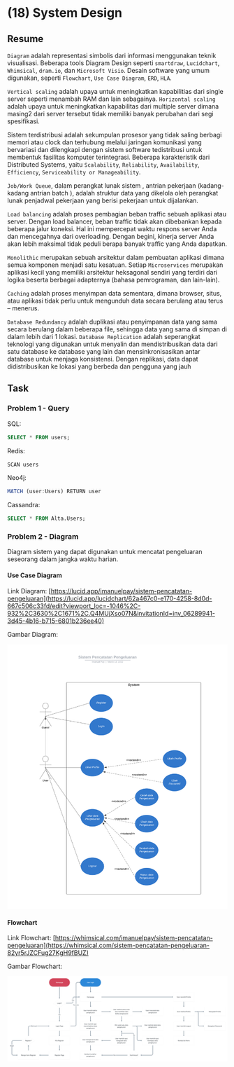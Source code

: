 # (18) System Design

## Resume

`Diagram` adalah representasi simbolis dari informasi menggunakan teknik visualisasi. Beberapa tools Diagram Design seperti `smartdraw`, `Lucidchart`, `Whimsical`, `dram.io`, dan `Microsoft Visio`. Desain software yang umum digunakan, seperti `Flowchart`, `Use Case Diagram`, `ERD`, `HLA`.

`Vertical scaling` adalah upaya untuk meningkatkan kapabilitias dari single server seperti menambah RAM dan lain sebagainya. `Horizontal scaling` adalah upaya untuk meningkatkan kapabilitas dari multiple server dimana masing2 dari server tersebut tidak memiliki banyak perubahan dari segi spesifikasi.

Sistem terdistribusi adalah sekumpulan prosesor yang tidak saling berbagi memori atau clock dan terhubung melalui jaringan komunikasi yang bervariasi dan dilengkapi dengan sistem software tedistribusi untuk membentuk fasilitas komputer terintegrasi. Beberapa karakteristik dari Distributed Systems, yaitu `Scalability`, `Reliability`, `Availability`, `Efficiency`, `Serviceability or Manageability`.

`Job/Work Queue`, dalam perangkat lunak sistem , antrian pekerjaan (kadang-kadang antrian batch ), adalah struktur data yang dikelola oleh perangkat lunak penjadwal pekerjaan yang berisi pekerjaan untuk dijalankan.

`Load balancing` adalah proses pembagian beban traffic sebuah aplikasi atau server. Dengan load balancer, beban traffic tidak akan dibebankan kepada beberapa jalur koneksi. Hal ini mempercepat waktu respons server Anda dan mencegahnya dari overloading. Dengan begini, kinerja server Anda akan lebih maksimal tidak peduli berapa banyak traffic yang Anda dapatkan.

`Monolithic` merupakan sebuah arsitektur dalam pembuatan aplikasi dimana semua komponen menjadi satu kesatuan. Setiap `Microservices` merupakan aplikasi kecil yang memiliki arsitektur heksagonal sendiri yang terdiri dari logika beserta berbagai adapternya (bahasa pemrograman, dan lain-lain).

`Caching` adalah proses menyimpan data sementara, dimana browser, situs, atau aplikasi tidak perlu untuk mengunduh data secara berulang atau terus – menerus.

`Database Redundancy` adalah duplikasi atau penyimpanan data yang sama secara berulang dalam beberapa file, sehingga data yang sama di simpan di dalam lebih dari 1 lokasi. `Database Replication` adalah seperangkat teknologi yang digunakan untuk menyalin dan mendistribusikan data dari satu database ke database yang lain dan mensinkronisasikan antar database untuk menjaga konsistensi. Dengan replikasi, data dapat didistribusikan ke lokasi yang berbeda dan pengguna yang jauh

## Task

### Problem 1 - Query

SQL:

```sql
SELECT * FROM users;
```

Redis:

```js
SCAN users
```

Neo4j:

```js
MATCH (user:Users) RETURN user
```

Cassandra:

```sql
SELECT * FROM Alta.Users;
```

### Problem 2 - Diagram

Diagram sistem yang dapat digunakan untuk mencatat pengeluaran seseorang dalam jangka waktu harian.

#### Use Case Diagram

Link Diagram:
[https://lucid.app/imanuelpay/sistem-pencatatan-pengeluaran](https://lucid.app/lucidchart/62a467c0-e170-4258-8d0d-667c506c33fd/edit?viewport_loc=-1046%2C-932%2C3630%2C1671%2C.Q4MUjXso07N&invitationId=inv_06289941-3d45-4b16-b715-6801b236ee40)

Gambar Diagram:

![ucd.png](screenshots/ucd.png)

#### Flowchart

Link Flowchart:
[https://whimsical.com/imanuelpay/sistem-pencatatan-pengeluaran](https://whimsical.com/sistem-pencatatan-pengeluaran-82yr5rJZCFug27KgH9fBUZ)

Gambar Flowchart:

![flowchart.png](screenshots/flowchart.png)
